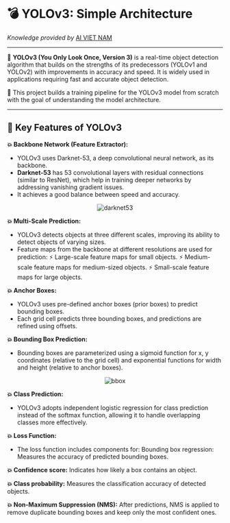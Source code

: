 # :bomb: YOLOv3: Simple Architecture

_Knowledge provided by_ [AI VIET NAM](https://aivietnam.edu.vn/)

---

:tada: **YOLOv3 (You Only Look Once, Version 3)** is a real-time object detection algorithm that builds on the strengths of its predecessors (YOLOv1 and YOLOv2) with improvements in accuracy and speed. It is widely used in applications requiring fast and accurate object detection.

:tada: This project builds a training pipeline for the YOLOv3 model from scratch with the goal of understanding the model architecture.

---

## :rocket: Key Features of YOLOv3

**:collision: Backbone Network (Feature Extractor):**

- YOLOv3 uses Darknet-53, a deep convolutional neural network, as its backbone.
- **Darknet-53** has 53 convolutional layers with residual connections (similar to ResNet), which help in training deeper networks by addressing vanishing gradient issues.
- It achieves a good balance between speed and accuracy.
<div style="text-align:center">
<image src="./images/backbone.png", alt="darknet53">
</div>

**:collision: Multi-Scale Prediction:**

- YOLOv3 detects objects at three different scales, improving its ability to detect objects of varying sizes.
- Feature maps from the backbone at different resolutions are used for prediction:
  :zap: Large-scale feature maps for small objects.
  :zap: Medium-scale feature maps for medium-sized objects.
  :zap: Small-scale feature maps for large objects.

**:collision: Anchor Boxes:**

- YOLOv3 uses pre-defined anchor boxes (prior boxes) to predict bounding boxes.
- Each grid cell predicts three bounding boxes, and predictions are refined using offsets.

**:collision: Bounding Box Prediction:**

- Bounding boxes are parameterized using a sigmoid function for x, y coordinates (relative to the grid cell) and exponential functions for width and height (relative to anchor boxes).

<div style="text-align:center">
<image src="./images/bbox.png", alt="bbox">
</div>

**:collision: Class Prediction:**

- YOLOv3 adopts independent logistic regression for class prediction instead of the softmax function, allowing it to handle overlapping classes more effectively.

**:collision: Loss Function:**

- The loss function includes components for:
  Bounding box regression: Measures the accuracy of predicted bounding boxes.

**:collision: Confidence score:** Indicates how likely a box contains an object.

**:collision: Class probability:** Measures the classification accuracy of detected objects.

**:collision: Non-Maximum Suppression (NMS):** After predictions, NMS is applied to remove duplicate bounding boxes and keep only the most confident ones.
